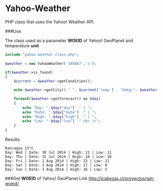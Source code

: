 Yahoo-Weather
=============

PHP class that uses the Yahoo! Weather API.

###Use

The class used as a parameter **WOEID** of Yahoo! GeoPlanet and temperature **unit**

```php
include "yahoo-weather.class.php";
  
$weather = new YahooWeather('349867','c');

if($weather->is_found)
{
	$current = $weather->getCondition();

	echo $weather->getCity()." ". $current['temp'] . "&deg;". $weather->getUnit();

	foreach($weather->getForecast() as $day)
	{
		echo "Day: ".$day["day"] ." | ";
		echo "Date: ".$day["date"] ." | ";
		echo "High: ".$day["high"] ." | ";
		echo "Low: ".$day["low"] ." <br />";
	}
}
```

Results

```
Rancagua 13°C
Day: Wed | Date: 30 Jul 2014 | High: 21 | Low: 11
Day: Thu | Date: 31 Jul 2014 | High: 16 | Low: 10
Day: Fri | Date: 1 Aug 2014 | High: 23 | Low: 11
Day: Sat | Date: 2 Aug 2014 | High: 17 | Low: 8
Day: Sun | Date: 3 Aug 2014 | High: 16 | Low: 5
```

###Get **WOEID** of Yahoo! GeoPlanet
Link http://jcabezas.cl/proyectos/get-woeid/
